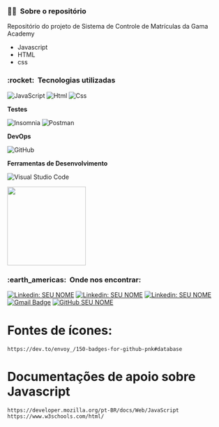 <h3> 👨‍💼 &nbsp;Sobre o repositório </h3>

Repositório do projeto de Sistema de Controle de Matrículas da Gama Academy

- Javascript
- HTML
- css

<h3> :rocket: &nbsp;Tecnologias utilizadas </h3>

  ![JavaScript](https://img.shields.io/badge/-JavaScript-333333?style=flat&logo=javascript)
  ![Html](https://img.shields.io/badge/-html-333333?style=flat&logo=html)
  ![Css](https://img.shields.io/badge/CSS3-1572B6?style=for-the-badge&logo=css3&logoColor=white) 

**Testes**

  ![Insomnia](https://img.shields.io/badge/-Insomnia-333333?style=flat&logo=insomnia)
  ![Postman](https://img.shields.io/badge/-Postman-333333?style=flat&logo=postman)


**DevOps**

  ![GitHub](https://img.shields.io/badge/-GitHub-333333?style=flat&logo=github)

**Ferramentas de Desenvolvimento**

  ![Visual Studio Code](https://img.shields.io/badge/-Visual%20Studio%20Code-333333?style=flat&logo=visual-studio-code&logoColor=007ACC)
  


<a href="https://github.com/artstar10">
  <img height="180em" src="https://github-readme-stats.vercel.app/api?username=artstar10&theme=dracula&show_icons=true" />
</a>

<br/>

<h3> :earth_americas: &nbsp;Onde nos encontrar: </h3> 

[![Linkedin: SEU NOME](https://img.shields.io/badge/-USERNAME-blue?style=flat-square&logo=Linkedin&logoColor=white&link=https://www.linkedin.com/in/arthur-neves-de-oliveira-sistemas-de-informacao/)](https://www.linkedin.com/in/arthur-neves-de-oliveira-sistemas-de-informacao/)
[![Linkedin: SEU NOME](https://img.shields.io/badge/-USERNAME-blue?style=flat-square&logo=Linkedin&logoColor=white&link=inserir_link_do_linkedin_aqui_samara)](inserir_link_do_linkedin_aqui_samara)
[![Linkedin: SEU NOME](https://img.shields.io/badge/-USERNAME-blue?style=flat-square&logo=Linkedin&logoColor=white&link=https://www.linkedin.com/in/isaac-br%C3%ADgido-rodrigues-dos-santos-6244312a/)](https://www.linkedin.com/in/isaac-br%C3%ADgido-rodrigues-dos-santos-6244312a/)
[![Gmail Badge](https://img.shields.io/badge/-projetogama@email.com-006bed?style=flat-square&logo=Gmail&logoColor=white&link=mailto:projetogama@gmail.com)](mailto:projetogama@gmail.com)
[![GitHub SEU NOME](https://img.shields.io/github/followers/artstar10?label=follow&style=social)](LINK-DO-SEU-GITHUB)


# Fontes de ícones:
```
https://dev.to/envoy_/150-badges-for-github-pnk#database

```
# Documentações de apoio sobre Javascript
```
https://developer.mozilla.org/pt-BR/docs/Web/JavaScript
https://www.w3schools.com/html/

```












